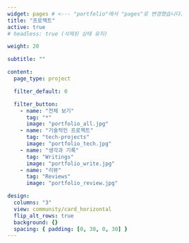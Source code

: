 ```yaml
---
widget: pages # <--- "portfolio"에서 "pages"로 변경했습니다.
title: "프로젝트"
active: true
# headless: true (삭제된 상태 유지)

weight: 20

subtitle: ""

content:
  page_type: project

  filter_default: 0

  filter_button:
    - name: "전체 보기"
      tag: "*"
      image: "portfolio_all.jpg"
    - name: "기술적인 프로젝트"
      tag: "tech-projects"
      image: "portfolio_tech.jpg"
    - name: "생각과 기록"
      tag: "Writings"
      image: "portfolio_write.jpg"
    - name: "리뷰"
      tag: "Reviews"
      image: "portfolio_review.jpg"

design:
  columns: "3"
  view: community/card_horizontal
  flip_alt_rows: true
  background: {}
  spacing: { padding: [0, 30, 0, 30] }
---
```

